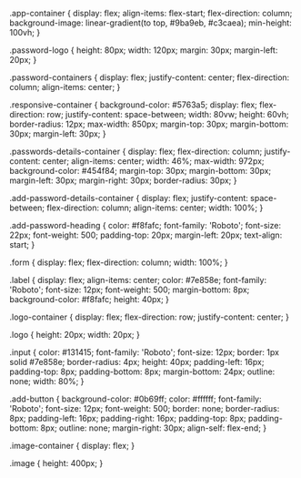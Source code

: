 .app-container {
  display: flex;
  align-items: flex-start;
  flex-direction: column;
  background-image: linear-gradient(to top, #9ba9eb, #c3caea);
  min-height: 100vh;
}

.password-logo {
  height: 80px;
  width: 120px;
  margin: 30px;
  margin-left: 20px;
}

.password-containers {
  display: flex;
  justify-content: center;
  flex-direction: column;
  align-items: center;
}

.responsive-container {
  background-color: #5763a5;
  display: flex;
  flex-direction: row;
  justify-content: space-between;
  width: 80vw;
  height: 60vh;
  border-radius: 12px;
  max-width: 850px;
  margin-top: 30px;
  margin-bottom: 30px;
  margin-left: 30px;
}

.passwords-details-container {
  display: flex;
  flex-direction: column;
  justify-content: center;
  align-items: center;
  width: 46%;
  max-width: 972px;
  background-color: #454f84;
  margin-top: 30px;
  margin-bottom: 30px;
  margin-left: 30px;
  margin-right: 30px;
  border-radius: 30px;
}

.add-password-details-container {
  display: flex;
  justify-content: space-between;
  flex-direction: column;
  align-items: center;
  width: 100%;
}

.add-password-heading {
  color: #f8fafc;
  font-family: 'Roboto';
  font-size: 22px;
  font-weight: 500;
  padding-top: 20px;
  margin-left: 20px;
  text-align: start;
}

.form {
  display: flex;
  flex-direction: column;
  width: 100%;
}

.label {
  display: flex;
  align-items: center;
  color: #7e858e;
  font-family: 'Roboto';
  font-size: 12px;
  font-weight: 500;
  margin-bottom: 8px;
  background-color: #f8fafc;
  height: 40px;
}

.logo-container {
  display: flex;
  flex-direction: row;
  justify-content: center;
}

.logo {
  height: 20px;
  width: 20px;
}

.input {
  color: #131415;
  font-family: 'Roboto';
  font-size: 12px;
  border: 1px solid #7e858e;
  border-radius: 4px;
  height: 40px;
  padding-left: 16px;
  padding-top: 8px;
  padding-bottom: 8px;
  margin-bottom: 24px;
  outline: none;
  width: 80%;
}

.add-button {
  background-color: #0b69ff;
  color: #ffffff;
  font-family: 'Roboto';
  font-size: 12px;
  font-weight: 500;
  border: none;
  border-radius: 8px;
  padding-left: 16px;
  padding-right: 16px;
  padding-top: 8px;
  padding-bottom: 8px;
  outline: none;
  margin-right: 30px;
  align-self: flex-end;
}

.image-container {
  display: flex;
}

.image {
  height: 400px;
}
